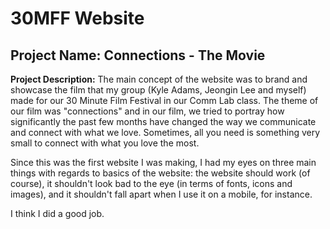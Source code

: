 # 30MFF Website
## Project Name: Connections - The Movie
**Project Description:** The main concept of the website was to brand and showcase the film that my group (Kyle Adams, Jeongin Lee and myself) made for our 30 Minute Film Festival in our Comm Lab class. The theme of our film was "connections" and in our film, we tried to portray how significantly the past few months have changed the way we communicate and connect with what we love. Sometimes, all you need is something very small to connect with what you love the most.  

Since this was the first website I was making, I had my eyes on three main things with regards to basics of the website: the website should work (of course), it shouldn't look bad to the eye (in terms of fonts, icons and images), and it shouldn't fall apart when I use it on a mobile, for instance.  
  
I think I did a good job.
